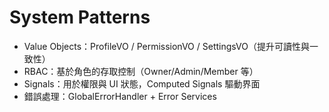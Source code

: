 # System Patterns

- Value Objects：ProfileVO / PermissionVO / SettingsVO（提升可讀性與一致性）
- RBAC：基於角色的存取控制（Owner/Admin/Member 等）
- Signals：用於權限與 UI 狀態，Computed Signals 驅動界面
- 錯誤處理：GlobalErrorHandler + Error Services
